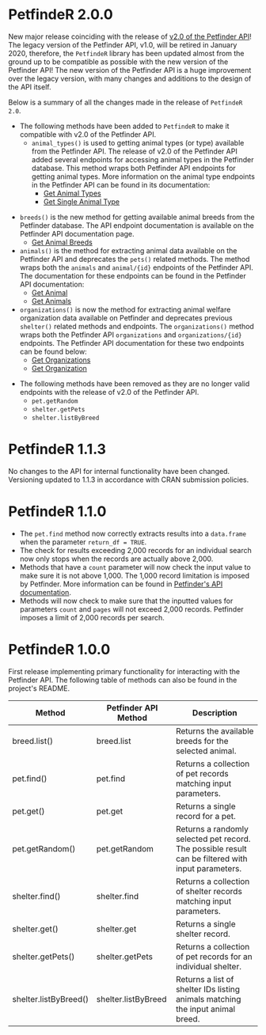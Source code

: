 # PetfindeR 2.0.0

New major release coinciding with the release of [v2.0 of the Petfinder API](https://www.petfinder.com/developers/)! The legacy version of the Petfinder API, v1.0, will be retired in January 2020, therefore, the `PetfindeR` library has been updated almost from the ground up to be compatible as possible with the new version of the Petfinder API! The new version of the Petfinder API is a huge improvement over the legacy version, with many changes and additions to 
the design of the API itself. 

Below is a summary of all the changes made in the release of `PetfindeR 2.0`. 

* The following methods have been added to `PetfindeR` to make it compatible with v2.0 of the Petfinder API.
  - `animal_types()` is used to getting animal types (or type) available from the Petfinder API. The release of v2.0 of the Petfinder API added several endpoints for accessing animal types in the Petfinder database. This method wraps both Petfinder API endpoints for getting animal types. More information on the animal type endpoints in the Petfinder API can be found in its documentation:
    - [Get Animal Types](https://www.petfinder.com/developers/v2/docs/#get-animal-types)
    - [Get Single Animal Type](https://www.petfinder.com/developers/v2/docs/#get-a-single-animal-type)
 - `breeds()` is the new method for getting available animal breeds from the Petfinder database. The API endpoint     documentation is available on the Petfinder API documentation page.
    - [Get Animal Breeds](https://www.petfinder.com/developers/v2/docs/#get-animal-breeds)
 - `animals()` is the method for extracting animal data available on the Petfinder API and deprecates the 
      `pets()` related methods. The method wraps both the `animals` and `animal/{id}` endpoints of the Petfinder API. The documentation for these endpoints can be 
      found in the Petfinder API documentation:
      - [Get Animal](https://www.petfinder.com/developers/v2/docs/#get-animal)
      - [Get Animals](https://www.petfinder.com/developers/v2/docs/#get-animals)
 - `organizations()` is now the method for extracting animal welfare organization data available on Petfinder 
      and deprecates previous `shelter()` related methods and endpoints. The `organizations()` method wraps both 
      the Petfinder API `organizations` and `organizations/{id}` endpoints. The Petfinder API documentation for 
      these two endpoints can be found below:
      - [Get Organizations](https://www.petfinder.com/developers/v2/docs/#get-organizations)
      - [Get Organization](https://www.petfinder.com/developers/v2/docs/#get-organization)
* The following methods have been removed as they are no longer valid endpoints with the release of v2.0 of the Petfinder API.
  - `pet.getRandom`
  - `shelter.getPets`
  - `shelter.listByBreed`

# PetfindeR 1.1.3

No changes to the API for internal functionality have been changed. Versioning updated to 1.1.3 in accordance with CRAN submission policies.

# PetfindeR 1.1.0

* The `pet.find` method now correctly extracts results into a `data.frame` when the parameter `return_df = TRUE`.
* The check for results exceeding 2,000 records for an individual search now only stops when the records are actually above 2,000.
* Methods that have a `count` parameter will now check the input value to make sure it is not above 1,000. The 1,000 record limitation is imposed by Petfinder. More information can be found in [Petfinder's API documentation](https://www.petfinder.com/developers/api-docs#restrictions).
* Methods will now check to make sure that the inputted values for parameters `count` and `pages` will not exceed 2,000 records. Petfinder imposes a limit of 2,000 records per search.

# PetfindeR 1.0.0

First release implementing primary functionality for interacting with the Petfinder API. The following table of methods can also be found in the project's README.

| Method                | Petfinder API Method | Description                                                                                        |
|-----------------------|----------------------|----------------------------------------------------------------------------------------------------|
| breed.list()          | breed.list           | Returns the available breeds for the selected animal.                                              |
| pet.find()            | pet.find             | Returns a collection of pet records matching input parameters.                                     |
| pet.get()             | pet.get              | Returns a single record for a pet.                                                                 |
| pet.getRandom()       | pet.getRandom        | Returns a randomly selected pet record. The possible result can be filtered with input parameters. |
| shelter.find()        | shelter.find         | Returns a collection of shelter records matching input parameters.                                 |
| shelter.get()         | shelter.get          | Returns a single shelter record.                                                                   |
| shelter.getPets()     | shelter.getPets      | Returns a collection of pet records for an individual shelter.                                     |
| shelter.listByBreed() | shelter.listByBreed  | Returns a list of shelter IDs listing animals matching the input animal breed.

